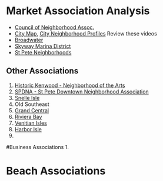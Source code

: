 # Market Association Analysis

* [Council of Neighborhood Assoc.](https://stpetecona.org/neighborhoods/)
* [City Map](http://cspgis.stpete.org/googlemap/?c), [City Neighborhood Profiles](http://www.stpete.org/neighborhoods/neighborhood_profiles.php)
Review these videos
* [Broadwater](http://www.broadwaterfl.org/)
* [Skyway Marina District](http://skywaymarinadistrict.org/)
* [St Pete Neighborhoods](http://www.stpete.org/neighborhoods/)

## Other Associations
1. [Historic Kenwood - Neighborhood of the Arts](http://www.historickenwood.org/)
2. [SPDNA - St Pete Downtown Neighborhood Association](https://stpetedna.org/)
3. [Snelle Isle](http://enjoysnellisle.com/)
4. Old Southeast
5. [Grand Central](http://www.grandcentraldistrict.org/)
6. [Riviera Bay](http://www.rbca.org/)
7. [Venitian Isles](http://www.ourvi.org/)
8. [Harbor Isle](https://harborislehoa.wildapricot.org/)
9. 

#Business Associations
1. 


# Beach Associations
